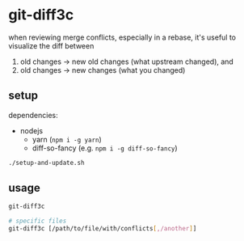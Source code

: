 # git-diff3c

when reviewing merge conflicts, especially in a rebase,
it's useful to visualize the diff between
1. old changes -> new old changes (what upstream changed), and
2. old changes -> new changes (what you changed)

## setup

dependencies:
- nodejs
	- yarn (`npm i -g yarn`) 
	- diff-so-fancy (e.g. `npm i -g diff-so-fancy`)

```sh
./setup-and-update.sh
```

## usage

```sh
git-diff3c
```

```sh
# specific files
git-diff3c [/path/to/file/with/conflicts[,/another]]
```

